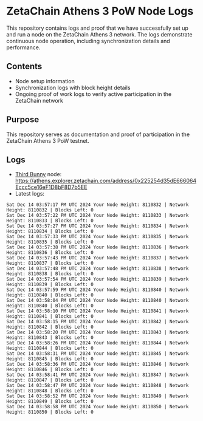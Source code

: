 # ZetaChain Athens 3 PoW Node Logs
This repository contains logs and proof that we have successfully set up and run a node on the ZetaChain Athens 3 network. The logs demonstrate continuous node operation, including synchronization details and performance.

## Contents
- Node setup information
- Synchronization logs with block height details
- Ongoing proof of work logs to verify active participation in the ZetaChain network

## Purpose
This repository serves as documentation and proof of participation in the ZetaChain Athens 3 PoW testnet.

## Logs

- [Third Bunny](https://thirdbunny.xyz/) node: https://athens.explorer.zetachain.com/address/0x225254d35dE666064Eccc5ce16eF1D8bF8D7b5EE
- Latest logs:
```
Sat Dec 14 03:57:17 PM UTC 2024 Your Node Height: 8110832 | Network Height: 8110832 | Blocks Left: 0
Sat Dec 14 03:57:22 PM UTC 2024 Your Node Height: 8110833 | Network Height: 8110833 | Blocks Left: 0
Sat Dec 14 03:57:27 PM UTC 2024 Your Node Height: 8110834 | Network Height: 8110834 | Blocks Left: 0
Sat Dec 14 03:57:33 PM UTC 2024 Your Node Height: 8110835 | Network Height: 8110835 | Blocks Left: 0
Sat Dec 14 03:57:38 PM UTC 2024 Your Node Height: 8110836 | Network Height: 8110836 | Blocks Left: 0
Sat Dec 14 03:57:43 PM UTC 2024 Your Node Height: 8110837 | Network Height: 8110837 | Blocks Left: 0
Sat Dec 14 03:57:48 PM UTC 2024 Your Node Height: 8110838 | Network Height: 8110838 | Blocks Left: 0
Sat Dec 14 03:57:54 PM UTC 2024 Your Node Height: 8110839 | Network Height: 8110839 | Blocks Left: 0
Sat Dec 14 03:57:59 PM UTC 2024 Your Node Height: 8110840 | Network Height: 8110840 | Blocks Left: 0
Sat Dec 14 03:58:04 PM UTC 2024 Your Node Height: 8110840 | Network Height: 8110840 | Blocks Left: 0
Sat Dec 14 03:58:10 PM UTC 2024 Your Node Height: 8110841 | Network Height: 8110841 | Blocks Left: 0
Sat Dec 14 03:58:15 PM UTC 2024 Your Node Height: 8110842 | Network Height: 8110842 | Blocks Left: 0
Sat Dec 14 03:58:20 PM UTC 2024 Your Node Height: 8110843 | Network Height: 8110843 | Blocks Left: 0
Sat Dec 14 03:58:26 PM UTC 2024 Your Node Height: 8110844 | Network Height: 8110844 | Blocks Left: 0
Sat Dec 14 03:58:31 PM UTC 2024 Your Node Height: 8110845 | Network Height: 8110845 | Blocks Left: 0
Sat Dec 14 03:58:36 PM UTC 2024 Your Node Height: 8110846 | Network Height: 8110846 | Blocks Left: 0
Sat Dec 14 03:58:41 PM UTC 2024 Your Node Height: 8110847 | Network Height: 8110847 | Blocks Left: 0
Sat Dec 14 03:58:47 PM UTC 2024 Your Node Height: 8110848 | Network Height: 8110848 | Blocks Left: 0
Sat Dec 14 03:58:52 PM UTC 2024 Your Node Height: 8110849 | Network Height: 8110849 | Blocks Left: 0
Sat Dec 14 03:58:58 PM UTC 2024 Your Node Height: 8110850 | Network Height: 8110850 | Blocks Left: 0
```
